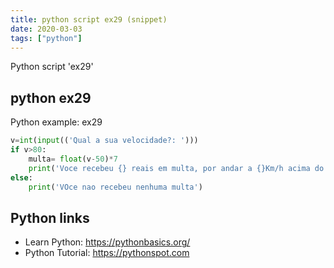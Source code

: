 ```yaml
---
title: python script ex29 (snippet)
date: 2020-03-03
tags: ["python"]
---
```

Python script 'ex29'


## python ex29

Python example: ex29

```python
v=int(input(('Qual a sua velocidade?: ')))
if v>80:
    multa= float(v-50)*7
    print('Voce recebeu {} reais em multa, por andar a {}Km/h acima do permitido.'.format(multa,v-50))
else:
    print('VOce nao recebeu nenhuma multa')

```

## Python links

- Learn Python: https://pythonbasics.org/
- Python Tutorial: https://pythonspot.com

